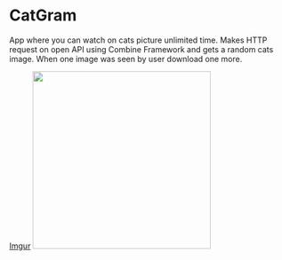
# CatGram

App where you can watch on cats picture unlimited time.
Makes HTTP request on open API using Combine Framework and gets a random cats image. When one image was seen by user download one more.



[Imgur](https://imgur.com/lvmaXBC)
<img src="https://i.imgur.com/lvmaXBC.gif" height="320px"/>
